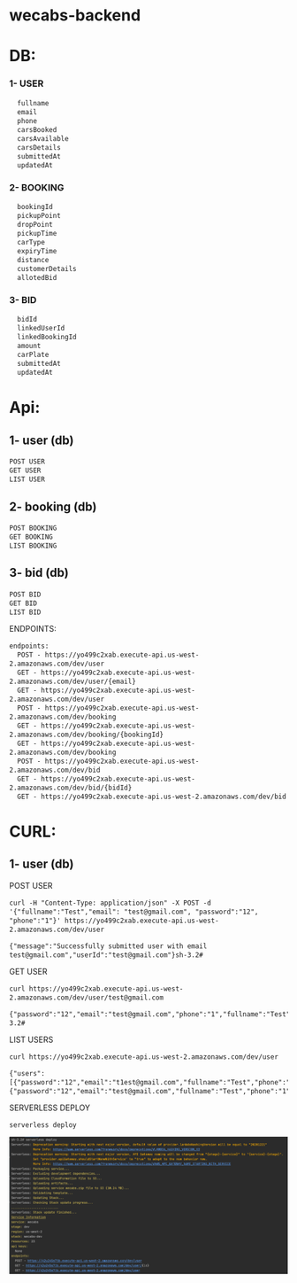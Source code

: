 # wecabs-backend

# DB:
### 1- USER

      fullname 
      email 
      phone 
      carsBooked
      carsAvailable
      carsDetails
      submittedAt 
      updatedAt
            
### 2- BOOKING
        
      bookingId
      pickupPoint
      dropPoint
      pickupTime
      carType
      expiryTime
      distance
      customerDetails
      allotedBid
      
### 3- BID

      bidId
      linkedUserId
      linkedBookingId
      amount
      carPlate
      submittedAt 
      updatedAt   
  
# Api:

## 1- user (db)
```
POST USER
GET USER
LIST USER
```
## 2- booking (db)
```
POST BOOKING
GET BOOKING
LIST BOOKING
```
## 3- bid (db)
```
POST BID
GET BID
LIST BID
```
ENDPOINTS:
```
endpoints:
  POST - https://yo499c2xab.execute-api.us-west-2.amazonaws.com/dev/user
  GET - https://yo499c2xab.execute-api.us-west-2.amazonaws.com/dev/user/{email}
  GET - https://yo499c2xab.execute-api.us-west-2.amazonaws.com/dev/user
  POST - https://yo499c2xab.execute-api.us-west-2.amazonaws.com/dev/booking
  GET - https://yo499c2xab.execute-api.us-west-2.amazonaws.com/dev/booking/{bookingId}
  GET - https://yo499c2xab.execute-api.us-west-2.amazonaws.com/dev/booking
  POST - https://yo499c2xab.execute-api.us-west-2.amazonaws.com/dev/bid
  GET - https://yo499c2xab.execute-api.us-west-2.amazonaws.com/dev/bid/{bidId}
  GET - https://yo499c2xab.execute-api.us-west-2.amazonaws.com/dev/bid

```

# CURL:

## 1- user (db)
POST USER
```
curl -H "Content-Type: application/json" -X POST -d '{"fullname":"Test","email": "test@gmail.com", "password":"12", "phone":"1"}' https://yo499c2xab.execute-api.us-west-2.amazonaws.com/dev/user
```

```
{"message":"Successfully submitted user with email test@gmail.com","userId":"test@gmail.com"}sh-3.2# 
```

GET USER

```
curl https://yo499c2xab.execute-api.us-west-2.amazonaws.com/dev/user/test@gmail.com
```

```
{"password":"12","email":"test@gmail.com","phone":"1","fullname":"Test","submittedAt":1613347705421,"updatedAt":1613347705421}sh-3.2# 
```

LIST USERS

```
curl https://yo499c2xab.execute-api.us-west-2.amazonaws.com/dev/user

```

```
{"users":[{"password":"12","email":"t1est@gmail.com","fullname":"Test","phone":"1"},{"password":"12","email":"test@gmail.com","fullname":"Test","phone":"1"}]}
```

SERVERLESS DEPLOY
```
serverless deploy
```
![alt text](./imgs/2.png)
